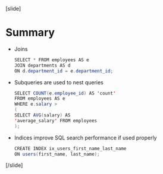 [slide]

# Summary

- Joins
    ```Java
    SELECT * FROM employees AS e
    JOIN departments AS d
    ON d.department_id = e.department_id;
    ```

- Subqueries are used to nest queries

    ```java
    SELECT COUNT(e.employee_id) AS 'count'
    FROM employees AS e​
    WHERE e.salary >​
    (
    SELECT AVG(salary) AS
    'average_salary' FROM employees
    );
    ```

- Indices improve SQL search performance if used properly
    ```java
    CREATE INDEX ix_users_first_name_last_name​
    ON users(first_name, last_name);
    ```

[/slide]
